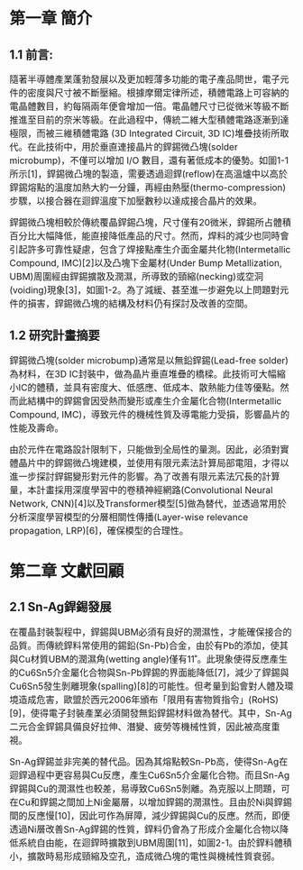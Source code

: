 # 第一章 簡介

## 1.1 前言:
<font size=3>隨著半導體產業蓬勃發展以及更加輕薄多功能的電子產品問世，電子元件的密度與尺寸被不斷壓縮。根據摩爾定律所述，積體電路上可容納的電晶體數目，約每隔兩年便會增加一倍。電晶體尺寸已從微米等級不斷推進至目前的奈米等級。在此過程中，傳統二維大型積體電路逐漸到達極限，而被三維積體電路 (3D Integrated Circuit, 3D IC)堆疊技術所取代。在此技術中，用於垂直連接晶片的銲錫微凸塊(solder microbump)，不僅可以增加 I/O 數目，還有著低成本的優勢。如圖1-1所示[1]，銲錫微凸塊的製造，需要透過迴銲(reflow)在高溫爐中以高於銲錫熔點的溫度加熱大約一分鐘，再經由熱壓(thermo-compression)步驟，以接合器在迴銲溫度下加壓數秒以達成接合晶片的效果。<br>
  
銲錫微凸塊相較於傳統覆晶銲錫凸塊，尺寸僅有20微米，銲錫所占體積百分比大幅降低，能直接降低產品的尺寸。然而，焊料的減少也同時會引起許多可靠性疑慮，包含了焊接點產生介面金屬共化物(Intermetallic Compound, IMC)[2]以及凸塊下金屬材(Under Bump Metallization, UBM)周圍經由銲錫擴散及潤濕，所導致的頸縮(necking)或空洞(voiding)現象[3]，如圖1-2。為了減緩、甚至進一步避免以上問題對元件的損害，銲錫微凸塊的結構及材料仍有探討及改善的空間。</font>  

## 1.2 研究計畫摘要
<font size=3>銲錫微凸塊(solder microbump)通常是以無鉛銲錫(Lead-free solder)為材料，在3D IC封裝中，做為晶片垂直堆疊的橋樑。此技術可大幅縮小IC的體積，並具有密度大、低感應、低成本、散熱能力佳等優點。然而此結構中的銲錫會因受熱而變形或產生介金屬化合物(Intermetallic Compound, IMC)，導致元件的機械性質及導電能力受損，影響晶片的性能及壽命。<br>
  
由於元件在電路設計限制下，只能做到全局性的量測。因此，必須對實體晶片中的銲錫微凸塊建模，並使用有限元素法計算局部電阻，才得以進一步探討銲錫變形對元件的影響。為了改善有限元素法冗長的計算量，本計畫採用深度學習中的卷積神經網路(Convolutional Neural Network, CNN)[4]以及Transformer模型[5]做為替代，並透過常用於分析深度學習模型的分層相關性傳播(Layer-wise relevance propagation, LRP)[6]，確保模型的合理性。</font>  

# 第二章 文獻回顧  
## 2.1 Sn-Ag銲錫發展
<font size=3>在覆晶封裝製程中，銲錫與UBM必須有良好的潤濕性，才能確保接合的品質。而傳統銲料常使用的錫鉛(Sn-Pb)合金，由於有Pb的添加，使其與Cu材質UBM的潤濕角(wetting angle)僅有11˚。此現象使得反應產生的Cu6Sn5介金屬化合物與Sn-Pb銲錫的界面能降低[7]，減少了銲錫與Cu6Sn5發生剝離現象(spalling)[8]的可能性。但考量到鉛會對人體及環境造成危害，歐盟於西元2006年頒布「限用有害物質指令」(RoHS)[9]，使得電子封裝產業必須開發無鉛銲錫材料做為替代。其中，Sn-Ag二元合金銲錫具備良好拉伸、潛變、疲勞等機械性質，因此被高度重視。<br>
  
Sn-Ag銲錫並非完美的替代品。因為其熔點較Sn-Pb高，使得Sn-Ag在迴銲過程中更容易與Cu反應，產生Cu6Sn5介金屬化合物。而且Sn-Ag銲錫與Cu的潤濕性也較差，易導致Cu6Sn5剝離。為克服以上問題，可在Cu和銲錫之間加上Ni金屬層，以增加銲錫的潤濕性。且由於Ni與銲錫間的反應慢[10]，因此可作為屏障，減少銲錫與Cu的反應。然而，即便透過Ni層改善Sn-Ag銲錫的性質，銲料仍會為了形成介金屬化合物以降低系統自由能，在迴銲時擴散到UBM周圍[11]，如圖2-1。由於銲料體積小，擴散時易形成頸縮及空孔，造成微凸塊的電性與機械性質衰弱。</font>  


